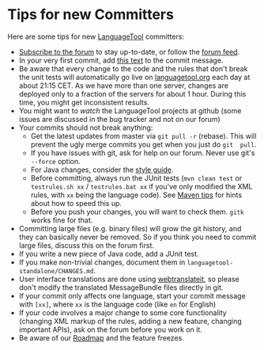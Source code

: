 # Tips for new Committers

Here are some tips for new [LanguageTool](https://languagetool.org) committers:

* [Subscribe to the 
  forum](https://forum.languagetool.org/t/how-to-use-this-forum-like-a-mailing-list/1067) 
  to stay up-to-date, or follow the [forum 
  feed](http://languagetool.discoursehosting.net/posts.rss).
* In your very first commit, add [this text](/developer-s-certificate-of-origin)
  to the commit message.
* Be aware that every change to the code and the rules that don't break 
  the unit tests will automatically go live on 
  [languagetool.org](https://languagetool.org) each day at about 21:15 
  CET. As we have more than one server, changes are deployed only to a 
  fraction of the servers for about 1 hour. During this time, you might 
  get inconsistent results.
* You might want to *watch* the LanguageTool projects at github (some 
  issues are discussed in the bug tracker and not on our forum)
* Your commits should not break anything:
  * Get the latest updates from master via `git pull -r` (rebase). This 
    will prevent the ugly merge commits you get when you just do `git 
    pull`.
  * If you have issues with git, ask for help on our forum. Never use 
    git's `--force` option.
  * For Java changes, consider the [style guide](/code-style).
  * Before committing, always run the JUnit tests (`mvn clean test` or 
    `testrules.sh xx` / `testrules.bat xx` if you've only modified the XML 
    rules, with `xx` being the language code). See [Maven tips](/maven-tips) for 
    hints about how to speed this up.
  * Before you push your changes, you will want to check them. `gitk` 
    works fine for that.
* Committing large files (e.g. binary files) will grow the git history, 
  and they can basically never be removed. So if you think you need to 
  commit large files, discuss this on the forum first.
* If you write a new piece of Java code, add a JUnit test.
* If you make non-trivial changes, document them in 
  `languagetool-standalone/CHANGES.md`.
* User interface translations are done using [webtranslateit](/translating-messages),
  so please don't modify the translated MessageBundle files directly in git.
* If your commit only affects one language, start your commit message 
  with `[xx]`, where `xx` is the language code (like `en` for English)
* If your code involves a major change to some core functionality 
  (changing XML markup of the rules, adding a new feature, changing 
  important APIs), ask on the forum before you work on it.
* Be aware of our [Roadmap](/roadmap) and the feature freezes.
